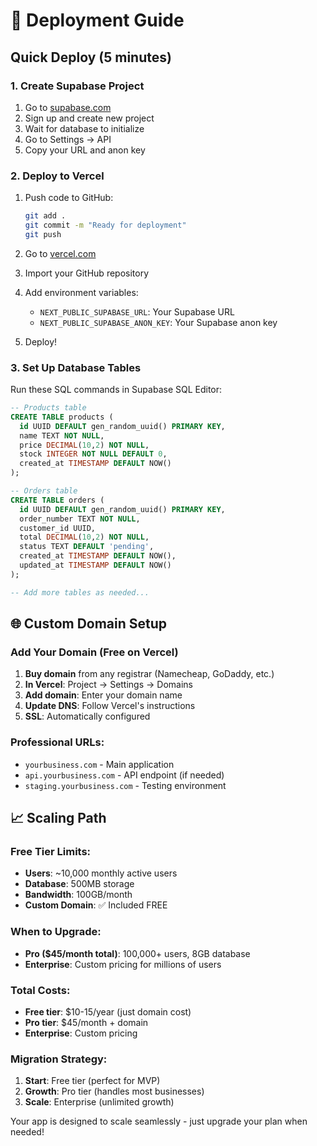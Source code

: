 # 🚀 Deployment Guide

## Quick Deploy (5 minutes)

### 1. Create Supabase Project
1. Go to [supabase.com](https://supabase.com)
2. Sign up and create new project
3. Wait for database to initialize
4. Go to Settings → API
5. Copy your URL and anon key

### 2. Deploy to Vercel
1. Push code to GitHub:
   ```bash
   git add .
   git commit -m "Ready for deployment"
   git push
   ```

2. Go to [vercel.com](https://vercel.com)
3. Import your GitHub repository
4. Add environment variables:
   - `NEXT_PUBLIC_SUPABASE_URL`: Your Supabase URL
   - `NEXT_PUBLIC_SUPABASE_ANON_KEY`: Your Supabase anon key
5. Deploy!

### 3. Set Up Database Tables
Run these SQL commands in Supabase SQL Editor:

```sql
-- Products table
CREATE TABLE products (
  id UUID DEFAULT gen_random_uuid() PRIMARY KEY,
  name TEXT NOT NULL,
  price DECIMAL(10,2) NOT NULL,
  stock INTEGER NOT NULL DEFAULT 0,
  created_at TIMESTAMP DEFAULT NOW()
);

-- Orders table  
CREATE TABLE orders (
  id UUID DEFAULT gen_random_uuid() PRIMARY KEY,
  order_number TEXT NOT NULL,
  customer_id UUID,
  total DECIMAL(10,2) NOT NULL,
  status TEXT DEFAULT 'pending',
  created_at TIMESTAMP DEFAULT NOW(),
  updated_at TIMESTAMP DEFAULT NOW()
);

-- Add more tables as needed...
```

## 🌐 Custom Domain Setup

### Add Your Domain (Free on Vercel)
1. **Buy domain** from any registrar (Namecheap, GoDaddy, etc.)
2. **In Vercel**: Project → Settings → Domains
3. **Add domain**: Enter your domain name
4. **Update DNS**: Follow Vercel's instructions
5. **SSL**: Automatically configured

### Professional URLs:
- `yourbusiness.com` - Main application
- `api.yourbusiness.com` - API endpoint (if needed)
- `staging.yourbusiness.com` - Testing environment

## 📈 Scaling Path

### Free Tier Limits:
- **Users**: ~10,000 monthly active users
- **Database**: 500MB storage
- **Bandwidth**: 100GB/month
- **Custom Domain**: ✅ Included FREE

### When to Upgrade:
- **Pro ($45/month total)**: 100,000+ users, 8GB database
- **Enterprise**: Custom pricing for millions of users

### Total Costs:
- **Free tier**: $10-15/year (just domain cost)
- **Pro tier**: $45/month + domain
- **Enterprise**: Custom pricing

### Migration Strategy:
1. **Start**: Free tier (perfect for MVP)
2. **Growth**: Pro tier (handles most businesses)  
3. **Scale**: Enterprise (unlimited growth)

Your app is designed to scale seamlessly - just upgrade your plan when needed!